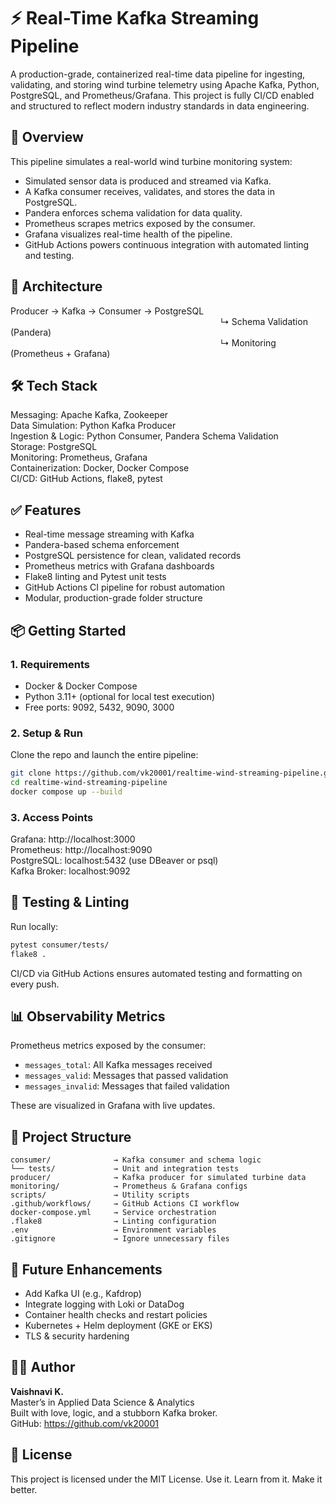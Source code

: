 # ⚡ Real-Time Kafka Streaming Pipeline

A production-grade, containerized real-time data pipeline for ingesting, validating, and storing wind turbine telemetry using Apache Kafka, Python, PostgreSQL, and Prometheus/Grafana. This project is fully CI/CD enabled and structured to reflect modern industry standards in data engineering.

## 🚀 Overview

This pipeline simulates a real-world wind turbine monitoring system:

- Simulated sensor data is produced and streamed via Kafka.
- A Kafka consumer receives, validates, and stores the data in PostgreSQL.
- Pandera enforces schema validation for data quality.
- Prometheus scrapes metrics exposed by the consumer.
- Grafana visualizes real-time health of the pipeline.
- GitHub Actions powers continuous integration with automated linting and testing.

## 🧱 Architecture

Producer → Kafka → Consumer → PostgreSQL  
                        ↳ Schema Validation (Pandera)  
                        ↳ Monitoring (Prometheus + Grafana)

## 🛠 Tech Stack

Messaging: Apache Kafka, Zookeeper  
Data Simulation: Python Kafka Producer  
Ingestion & Logic: Python Consumer, Pandera Schema Validation  
Storage: PostgreSQL  
Monitoring: Prometheus, Grafana  
Containerization: Docker, Docker Compose  
CI/CD: GitHub Actions, flake8, pytest  

## ✅ Features

- Real-time message streaming with Kafka
- Pandera-based schema enforcement
- PostgreSQL persistence for clean, validated records
- Prometheus metrics with Grafana dashboards
- Flake8 linting and Pytest unit tests
- GitHub Actions CI pipeline for robust automation
- Modular, production-grade folder structure

## 📦 Getting Started

### 1. Requirements

- Docker & Docker Compose
- Python 3.11+ (optional for local test execution)
- Free ports: 9092, 5432, 9090, 3000

### 2. Setup & Run

Clone the repo and launch the entire pipeline:

```bash
git clone https://github.com/vk20001/realtime-wind-streaming-pipeline.git
cd realtime-wind-streaming-pipeline
docker compose up --build
```

### 3. Access Points

Grafana: http://localhost:3000  
Prometheus: http://localhost:9090  
PostgreSQL: localhost:5432 (use DBeaver or psql)  
Kafka Broker: localhost:9092  

## 🔬 Testing & Linting

Run locally:  
```bash
pytest consumer/tests/
flake8 .
```

CI/CD via GitHub Actions ensures automated testing and formatting on every push.

## 📊 Observability Metrics

Prometheus metrics exposed by the consumer:  
- `messages_total`: All Kafka messages received  
- `messages_valid`: Messages that passed validation  
- `messages_invalid`: Messages that failed validation  

These are visualized in Grafana with live updates.

## 📁 Project Structure

```
consumer/              → Kafka consumer and schema logic
└── tests/             → Unit and integration tests
producer/              → Kafka producer for simulated turbine data
monitoring/            → Prometheus & Grafana configs
scripts/               → Utility scripts
.github/workflows/     → GitHub Actions CI workflow
docker-compose.yml     → Service orchestration
.flake8                → Linting configuration
.env                   → Environment variables
.gitignore             → Ignore unnecessary files
```

## 🌱 Future Enhancements

- Add Kafka UI (e.g., Kafdrop)
- Integrate logging with Loki or DataDog
- Container health checks and restart policies
- Kubernetes + Helm deployment (GKE or EKS)
- TLS & security hardening

## 👩‍💻 Author

**Vaishnavi K.**  
Master’s in Applied Data Science & Analytics  
Built with love, logic, and a stubborn Kafka broker.  
GitHub: https://github.com/vk20001

## 🪪 License

This project is licensed under the MIT License. Use it. Learn from it. Make it better.
